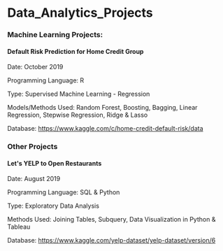 # Data_Analytics_Projects

### Machine Learning Projects:

#### Default Risk Prediction for Home Credit Group   
Date: October 2019
  
Programming Language: R

Type: Supervised Machine Learning - Regression

Models/Methods Used: Random Forest, Boosting, Bagging, Linear Regression, Stepwise Regression, Ridge & Lasso

Database: https://www.kaggle.com/c/home-credit-default-risk/data

### Other Projects

#### Let's YELP to Open Restaurants
Date: August 2019

Programming Language: SQL & Python

Type: Exploratory Data Analysis

Methods Used: Joining Tables, Subquery, Data Visualization in Python & Tableau

Database: https://www.kaggle.com/yelp-dataset/yelp-dataset/version/6
